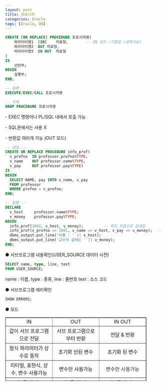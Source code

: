 ```yaml
---
layout: post
title: 프로시저
categories: Oracle
tags: [Oracle, DB]
---
```


```SQL
CREATE [OR REPLACE] PROCEDURE 프로시저명(
    파라미터명1	[IN]	자료형,		-- IN 모드 :기본값 (생략가능)
    파라미터명2	OUT	자료형,
    파라미터명3	IN OUT	자료형
)
IS
    선언부;
BEGIN
    실행부;
END;

```

```SQL
-- 실행
EXECUTE/EXEC/CALL 프로시저명

-- 삭제
DROP PROCEDURE 프로시저명
```

\- EXEC 명령어나 PL/SQL 내에서 호출 가능

\- SQL문에서는 사용 X

\- 반환값 여러개 가능 (OUT 모드)

```SQL
-- 생성 --
CREATE OR REPLACE PROCEDURE info_prof(
  v_profno  IN professor.profno%TYPE,
  v_name    OUT professor.name%TYPE,
  v_pay     OUT professor.pay%TYPE)
IS
BEGIN
  SELECT NAME, pay INTO v_name, v_pay
  FROM professor
  WHERE profno = v_profno;
END;

-- 실행 --
DECLARE 
  v_host     professor.name%TYPE;
  v_money    professor.pay%TYPE;
BEGIN
  info_prof(1001, v_host, v_money);			-- 위치 지정으로 값대입
  info_prof(v_profno => 1001, v_name => v_host, v_pay => v_money);	-- 이름 지정으로 값대입
  dbms_output.put_line('이름 : ' || v_host);
  dbms_output.put_line('교수의 급여는 ' || v_money);
END;
```

● 서브프로그램 내용확인(USER\_SOURCE 데이터 사전)

```SQL
SELECT name, type, line, text
FROM USER_SOURCE;
```

name : 이름, type : 종류, line : 줄번호 text : 소스 코드

● 서브프로그램 에러확인

```SQL
SHOW ERRORS;
```

● 모드

<table style="border-collapse: collapse; width: 89.889%; height: 204px;" border="1" data-ke-style="style8"><tbody><tr style="height: 20px;"><td style="width: 33.3333%; height: 20px; text-align: center;">IN</td><td style="width: 33.3333%; height: 20px; text-align: center;">OUT</td><td style="width: 33.3333%; height: 20px; text-align: center;">IN OUT</td></tr><tr style="height: 20px;"><td style="width: 33.3333%; height: 20px; text-align: center;">값이 서브 프로그램으로 전달</td><td style="width: 33.3333%; height: 20px; text-align: center;">서브 프로그램으로부터 반환</td><td style="width: 33.3333%; height: 20px; text-align: center;">전달 &amp; 반환</td></tr><tr style="height: 20px;"><td style="width: 33.3333%; height: 20px; text-align: center;">형식 파라미터가 상수로 동작</td><td style="width: 33.3333%; height: 20px; text-align: center;">초기화 안된 변수</td><td style="width: 33.3333%; height: 20px; text-align: center;">초기화 된 변수</td></tr><tr style="height: 20px;"><td style="width: 33.3333%; height: 20px; text-align: center;">리터럴, 표현식, 상수, 변수 사용가능</td><td style="width: 33.3333%; height: 20px; text-align: center;">변수만 사용가능</td><td style="width: 33.3333%; height: 20px; text-align: center;"><span style="color: #333333;">변수만 사용가능</span></td></tr><tr style="height: 20px;"><td style="width: 33.3333%; height: 20px; text-align: center;">기본값 할당 O</td><td style="width: 33.3333%; height: 20px; text-align: center;">기본값 할당 X</td><td style="width: 33.3333%; height: 20px; text-align: center;"><span style="color: #333333;">기본값 할당 X</span></td></tr></tbody></table>